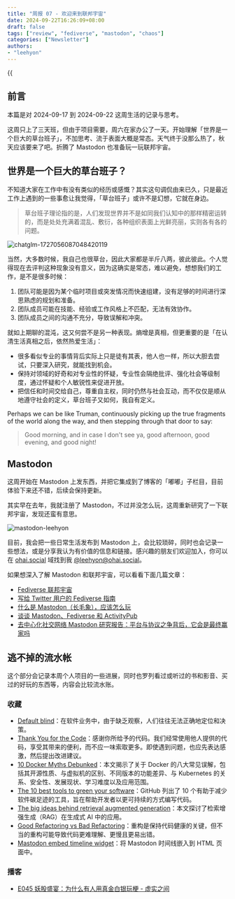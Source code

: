 ```yaml
---
title: "周报 07 - 欢迎来到联邦宇宙"
date: 2024-09-22T16:26:09+08:00
draft: false
tags: ["review", "fediverse", "mastodon", "chaos"]
categories: ["Newsletter"]
authors:
- "leehyon"
---
```


{{<audio src="audio/life-live.mp3" caption="♪ 超人 - 五月天" >}}

## 前言

本篇是对 2024-09-17 到 2024-09-22 这周生活的记录与思考。

这周只上了三天班，但由于项目需要，周六在家办公了一天。开始理解「世界是一个巨大的草台班子」，不加思考、流于表面大概是常态。天气终于没那么热了，秋天应该要来了吧。折腾了 Mastodon 也准备玩一玩联邦宇宙。

## 世界是一个巨大的草台班子？

不知道大家在工作中有没有类似的经历或感慨？其实这句调侃由来已久，只是最近工作上遇到的一些事愈让我觉得，「草台班子」或许不是幻想，它就在身边。

> 草台班子理论指的是，人们发现世界并不是如同我们认知中的那样精密运转的，而是处处充满着混乱、敷衍，各种组织表面上光鲜亮丽，实则各有各的问题。

![chatglm-1727056087048420119](https://images.kohsruhe.com/2024/chatglm-1727056087048420119.png)

当然，大多数时候，我自己也很草台，因此大家都是半斤八两，彼此彼此。个人觉得现在去评判这种现象没有意义，因为这确实是常态，难以避免，想想我们的工作，是不是很多时候：

1. 团队可能是因为某个临时项目或突发情况而快速组建，没有足够的时间进行深思熟虑的规划和准备。
2. 团队成员可能在技能、经验或工作风格上不匹配，无法有效协作。
3. 团队成员之间的沟通不充分，导致误解和冲突。

就如上期聊的混沌，这又何尝不是另一种表现。熵增是真相，但更重要的是「在认清生活真相之后，依然热爱生活」：

- 很多看似专业的事情背后实际上只是徒有其表，他人也一样，所以大胆去尝试，只要深入研究，就能找到机会。
- 保持对领域的好奇和对专业性的怀疑，专业性会隔绝批评、强化社会等级制度，通过怀疑和个人敏锐性来促进开放。
- 把信任和时间交给自己，尊重自主权，同时仍然与社会互动，而不仅仅是顺从地遵守社会的定义，草台班子又如何，我自有定义。

Perhaps we can be like Truman, continuously picking up the true fragments of the world along the way, and then stepping through that door to say:

> Good morning, and in case I don't see ya, good afternoon, good evening, and good night!

## Mastodon

这周开始在 Mastodon 上发东西，并把它集成到了博客的「嘟嘟」子栏目，目前体验下来还不错，后续会保持更新。

其实早在去年，我就注册了 Mastodon，不过并没怎么玩，这周重新研究了一下联邦宇宙，发现还蛮有意思。

![mastodon-leehyon](https://images.kohsruhe.com/2024/mastodon-leehyon.png)

目前，我会把一些日常生活发布到 Mastodon 上，会比较琐碎，同时也会记录一些想法，或是分享我认为有价值的信息和链接。感兴趣的朋友们欢迎加入，你可以在 [ohai.social](https://ohai.social/) 域找到我 [@leehyon@ohai.social](https://ohai.social/@leehyon)。

如果想深入了解 Mastodon 和联邦宇宙，可以看看下面几篇文章：

- [Fediverse 联邦宇宙](https://wzyboy.im/post/1486.html)
- [写给 Twitter 用户的 Fediverse 指南](https://wzyboy.im/post/1513.html)
- [什么是 Mastodon（长毛象），应该怎么玩](https://limboy.me/posts/mastodon/)
- [谈谈 Mastodon、Fediverse 和 ActivityPub](https://zu1k.com/posts/tutorials/p2p/fediverse/)
- [去中心化社交网络 Mastodon 研究报告：平台与协议之争背后，它会是最终赢家吗](https://research.web3caff.com/zh/archives/6024?ref=0)

## 逃不掉的流水帐

这个部分会记录本周个人项目的一些进展，同时也罗列看过或听过的书和影音、买过的好玩的东西等，内容会比较流水账。

### 收藏

- [Default blind](https://blog.sbensu.com/posts/default-blind/)：在软件业务中，由于缺乏观察，人们往往无法正确地定位和决策。
- [Thank You for the Code](https://jaketrent.com/post/thank-you-code)：感谢你所给予的代码。我们经常使用他人提供的代码，享受其带来的便利，而不应一味索取更多。即使遇到问题，也应先表达感激，然后提出改进建议。
- [10 Docker Myths Debunked](https://www.docker.com/blog/docker-myths-debunked/)：本文揭示了关于 Docker 的八大常见误解，包括其开源性质、与虚拟机的区别、不同版本的功能差异、与 Kubernetes 的关系、安全性、发展现状、学习难度以及应用范围。
- [The 10 best tools to green your software](https://github.blog/open-source/social-impact/the-10-best-tools-to-green-your-software/)：GitHub 列出了 10 个有助于减少软件碳足迹的工具，旨在帮助开发者以更可持续的方式编写代码。
- [The big ideas behind retrieval augmented generation](https://www.elastic.co/blog/retrieval-augmented-generation-explained)：本文探讨了检索增强生成（RAG）在生成式 AI 中的应用。
- [Good Refactoring vs Bad Refactoring](https://www.builder.io/blog/good-vs-bad-refactoring)：重构是保持代码健康的关键，但不当的重构可能导致代码更难理解、更慢且更易出错。
- [Mastodon embed timeline widget](https://gitlab.com/idotj/mastodon-embed-timeline)：将 Mastodon 时间线嵌入到 HTML 页面中。

### 播客

- [E045 妖股盛宴：为什么有人用真金白银玩梗 - 虚实之间](https://www.xiaoyuzhoufm.com/episode/66ea43955ca6d0ace39c7c5a)